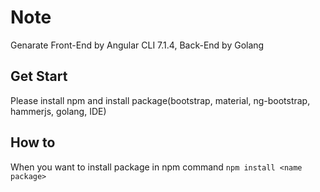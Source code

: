 # Note 
Genarate Front-End by Angular CLI 7.1.4, Back-End by Golang

## Get Start
Please install npm and install package(bootstrap, material, ng-bootstrap, hammerjs, golang, IDE)

## How to
When you want to install package in npm command
`npm install <name package>`

